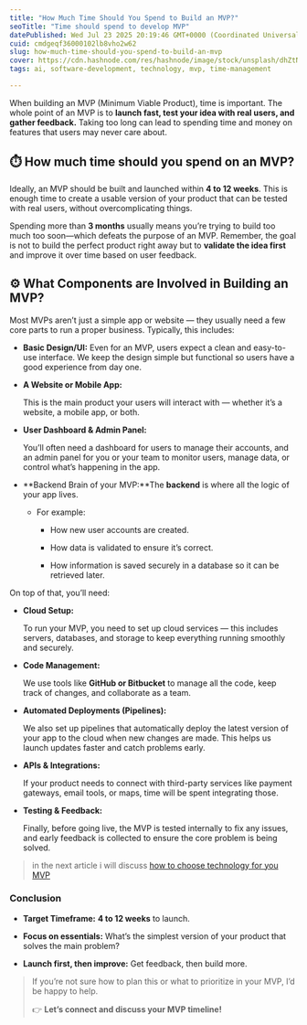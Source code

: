 ```yaml
---
title: "How Much Time Should You Spend to Build an MVP?"
seoTitle: "Time should spend to develop MVP"
datePublished: Wed Jul 23 2025 20:19:46 GMT+0000 (Coordinated Universal Time)
cuid: cmdgeqf36000102lb8vho2w62
slug: how-much-time-should-you-spend-to-build-an-mvp
cover: https://cdn.hashnode.com/res/hashnode/image/stock/unsplash/dhZtNlvNE8M/upload/b28935041df3ba4a3fd56de426675c5a.jpeg
tags: ai, software-development, technology, mvp, time-management

---
```


When building an MVP (Minimum Viable Product), time is important. The whole point of an MVP is to **launch fast, test your idea with real users, and gather feedback.** Taking too long can lead to spending time and money on features that users may never care about.

## ⏱️ **How much time should you spend on an MVP?**

Ideally, an MVP should be built and launched within **4 to 12 weeks**. This is enough time to create a usable version of your product that can be tested with real users, without overcomplicating things.

Spending more than **3 months** usually means you’re trying to build too much too soon—which defeats the purpose of an MVP. Remember, the goal is not to build the perfect product right away but to **validate the idea first** and improve it over time based on user feedback.

## ⚙️ **What Components are Involved in Building an MVP?**

Most MVPs aren’t just a simple app or website — they usually need a few core parts to run a proper business. Typically, this includes:

* **Basic Design/UI:** Even for an MVP, users expect a clean and easy-to-use interface. We keep the design simple but functional so users have a good experience from day one.
    
* **A Website or Mobile App:**
    
    This is the main product your users will interact with — whether it’s a website, a mobile app, or both.
    
* **User Dashboard & Admin Panel:**
    
    You’ll often need a dashboard for users to manage their accounts, and an admin panel for you or your team to monitor users, manage data, or control what’s happening in the app.
    
* \*\*Backend Brain of your MVP:\*\*The **backend** is where all the logic of your app lives.
    
    * For example:
        
        * How new user accounts are created.
            
        * How data is validated to ensure it’s correct.
            
        * How information is saved securely in a database so it can be retrieved later.
            

On top of that, you’ll need:

* **Cloud Setup:**
    
    To run your MVP, you need to set up cloud services — this includes servers, databases, and storage to keep everything running smoothly and securely.
    
* **Code Management:**
    
    We use tools like **GitHub or Bitbucket** to manage all the code, keep track of changes, and collaborate as a team.
    
* **Automated Deployments (Pipelines):**
    
    We also set up pipelines that automatically deploy the latest version of your app to the cloud when new changes are made. This helps us launch updates faster and catch problems early.
    
* **APIs & Integrations:**
    
    If your product needs to connect with third-party services like payment gateways, email tools, or maps, time will be spent integrating those.
    
* **Testing & Feedback:**
    
    Finally, before going live, the MVP is tested internally to fix any issues, and early feedback is collected to ensure the core problem is being solved.
    

> in the next article i will discuss [how to choose technology for you MVP](https://iamhabibqureshi.com/how-to-choose-the-right-technology-for-your-mvp-even-if-youre-not-technical)

### Conclusion

* **Target Timeframe:** **4 to 12 weeks** to launch.
    
* **Focus on essentials:** What’s the simplest version of your product that solves the main problem?
    
* **Launch first, then improve:** Get feedback, then build more.
    

> If you’re not sure how to plan this or what to prioritize in your MVP, I’d be happy to help.
> 
> 👉 **Let’s connect and discuss your MVP timeline!**